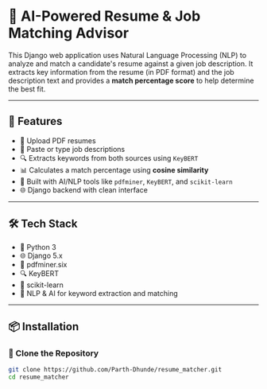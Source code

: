 # 🧠 AI-Powered Resume & Job Matching Advisor

This Django web application uses Natural Language Processing (NLP) to analyze and match a candidate's resume against a given job description. It extracts key information from the resume (in PDF format) and the job description text and provides a **match percentage score** to help determine the best fit.

---

## 🚀 Features

- 📄 Upload PDF resumes
- 📝 Paste or type job descriptions
- 🔍 Extracts keywords from both sources using `KeyBERT`
- 📊 Calculates a match percentage using **cosine similarity**
- 🧠 Built with AI/NLP tools like `pdfminer`, `KeyBERT`, and `scikit-learn`
- 🌐 Django backend with clean interface

---

## 🛠️ Tech Stack

- 🐍 Python 3
- 🌐 Django 5.x
- 📄 pdfminer.six
- 🔍 KeyBERT
- 🤖 scikit-learn
- 🧠 NLP & AI for keyword extraction and matching

---

## 📦 Installation

### 🔹 Clone the Repository

```bash
git clone https://github.com/Parth-Dhunde/resume_matcher.git
cd resume_matcher
